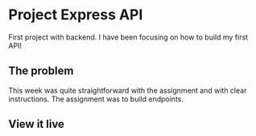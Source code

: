 # Project Express API

First project with backend. I have been focusing on how to build my first API!

## The problem

This week was quite straightforward with the assignment and with clear instructions. The assignment was to build endpoints.

## View it live


